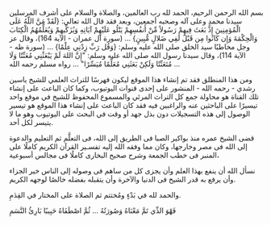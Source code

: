 بسم الله الرحمن الرحيم، الحمد لله رب العالمين، والصلاة والسلام على أشرف المرسلين سيدنا محمدٍ وعلى آله وصحبه أجمعين، وبعد فقد قال الله تعالى: {لَقَدْ مَنَّ اللّهُ عَلَى الْمُؤمِنِينَ إِذْ بَعَثَ فِيهِمْ رَسُولاً مِّنْ أَنفُسِهِمْ يَتْلُو عَلَيْهِمْ آيَاتِهِ وَيُزَكِّيهِمْ وَيُعَلِّمُهُمُ الْكِتَابَ وَالْحِكْمَةَ وَإِن كَانُوا مِن قَبْلُ لَفِي ضَلالٍ مُّبِينٍ} ... (سورة آل عمران - الآية 164)، وقال عز وجل مخاطبًا سيد الخلق صلى الله عليه وسلم: {وَقُل رَبِّ زِدْنِي عِلْمًا} ... (سورة طه - الآية 114)، وقال سيدنا رسول الله صلى الله عليه وسلم: "إِنَّ اللهَ لَمْ يَبْعَثْنِي مُعَنِّتًا وَلَا مُتَعَنِّتًا وَلَكِنْ بَعَثَنِي مُعَلِّمًا مُيَسِّرًا" ... رواه مسلم رحمه الله ...

ومن هذا المنطلق فقد تم إنشاء هذا الموقع ليكون فهرسًا للتراث العلمي للشيخ ياسين رشدي - رحمه الله - المنشور على إحدى قنوات اليوتيوب، وكما كان الباعث على إنشاء تلك القناة هو محاولة جمع كل التراث المرئي والمسموع المحفوظ للشيخ في موقع واحد تيسيرًا على الباحثين عنه والراغبين فيه فقد كان الباعث على إنشاء هذا الموقع هو تيسير الوصول إلى هذه التسجيلات دون بذل جهد أو وقت في البحث على اليوتيوب وهو ما لا يتيسر لكل أحد.

قضى الشيخ عمره منذ بواكير الصبا فى الطريق إلى الله، فى التعلَّم ثم التعليم والدعوة إلى الله فى مصر وخارجها، وكان مما وفقه الله إليه تفسـير القرآن الكريم كاملًا على المنبر فى خطب الجمعة وشرح صحيح البخارى كاملًا فى مجالس أسبوعية،

نسأل الله أن ينفع بهذا العلم وأن يجزى كل من ساهم فى وصوله إلى الناس خير الجزاء وأن يرفع به قدر الشيخ فى الدنيا والآخرة وأن يتقبله بفضله خالصًا لوجهه الكريم.

والحمد لله في بَدْءٍ ومُختتم ثم الصلاة على المختار في القِدَمِ.

فَهْوَ الذِّي تَمَّ مَعْنَاهُ وَصُورَتُهُ ... ثُمَّ اصْطَفَاهُ حَبِيبًا بَارِئُ النَّسَمِ
